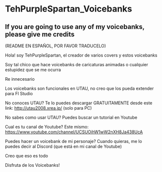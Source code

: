 # TehPurpleSpartan_Voicebanks
If you are going to use any of my voicebanks, please give me credits
-------------------------------------------------------------------------
(README EN ESPAÑOL, POR FAVOR TRADUCELO)


Hola! soy TehPurpleSpartan, el creador de varios covers y estos voicebanks


Soy tal chico que hace voicebanks de caricaturas animadas o cualquier estupidez que se me ocurra


Re innecesario


Los voicebanks son funcionales en UTAU, no creo que los pueda extender para Fl Studio

No conoces UTAU? Te lo puedes descargar GRATUITAMENTE desde este link: http://utau2008.xrea.jp/ (solo para PC)


No sabes como usar UTAU? Puedes buscar un tutorial en Youtube


Cual es tu canal de Youtube? Este mismo: https://www.youtube.com/channel/UCSUOihW1wW2nXH8Ja438UcA


Puedes hacer un voicebank de mi personaje? Cuando quieras, me lo puedes decir al Discord (que está en mi canal de Youtube)


Creo que eso es todo


Disfruta de los Voicebanks!
